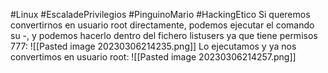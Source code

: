 
#Linux #EscaladePrivilegios #PinguinoMario #HackingEtico 
Si queremos convertirnos en usuario root directamente, podemos ejecutar el comando su -, y podemos hacerlo dentro del fichero listusers ya que tiene permisos 777:
![[Pasted image 20230306214235.png]]
Lo ejecutamos y ya nos convertimos en usuario root:
![[Pasted image 20230306214257.png]]